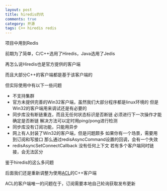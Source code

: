 ```yaml
---
layout: post
title: hiredis的坑
comments: true
category: 开源
tags: C++ hiredis redis
---
```

项目中用到Redis

前期为了简单，C/C++选用了Hiredis，Java选用了Jedis

再怎么说Hiredis也是官方提供的客户端

而且大部分C++的客户端都是基于该客户端的

但实际使用中有以下一些问题

* 不支持集群
* 官方未提供完善的Win32客户端，虽然我们大部分程序都是linux环境的
但是Win32的客户端用来调试还是有必要的  
* 同步库没有断链重连，而且无任何状态标识是否断链
必须进行下一次操作才能确定是否断链
解决方法可以定时用ping/pong进行检测
*  同步库没有订阅功能，只能用异步 
* 网上有人封装了Win32的客户端，但是问题颇多
如果你有一个场景，需要用到订阅和写接口
那么通过redisAsyncCommand设置的回调，会有一个失效
* redisAsyncSetConnectCallback 没有任何上下文
若有多个客户端同时链接，会无法区分

鉴于hiredis的这么多问题

后面我们还是重新调整为使用[ACL](https://github.com/zhengshuxin/acl/tree/master/lib_acl_cpp/samples/redis)的C++客户端

ACL的客户端唯一的问题在于，订阅需要本地自己轮询获取发布更新




